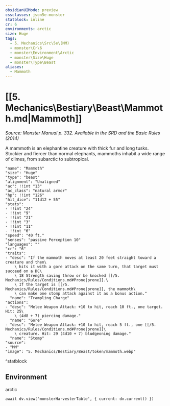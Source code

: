 ```yaml
---
obsidianUIMode: preview
cssclasses: json5e-monster
statblock: inline
cr: 6
environments: arctic
size: Huge
tags:
  - 5. Mechanics\Src\5e\(MM)
  - monster\Cr\6
  - monster\Environment\Arctic
  - monster\Size\Huge
  - monster\Type\Beast
aliases:
  - Mammoth
---
```

# [[5. Mechanics\Bestiary\Beast\Mammoth.md|Mammoth]]
*Source: Monster Manual p. 332. Available in the <span title='Systems Reference Document (5.1)'>SRD</span> and the Basic Rules (2014)*

A mammoth is an elephantine creature with thick fur and long tusks. Stockier and fiercer than normal elephants, mammoths inhabit a wide range of climes, from subarctic to subtropical.

```statblock
"name": "Mammoth"
"size": "Huge"
"type": "beast"
"alignment": "Unaligned"
"ac": !!int "13"
"ac_class": "natural armor"
"hp": !!int "126"
"hit_dice": "11d12 + 55"
"stats":
- !!int "24"
- !!int "9"
- !!int "21"
- !!int "3"
- !!int "11"
- !!int "6"
"speed": "40 ft."
"senses": "passive Perception 10"
"languages": ""
"cr": "6"
"traits":
- "desc": "If the mammoth moves at least 20 feet straight toward a creature and then\
    \ hits it with a gore attack on the same turn, that target must succeed on a DC\
    \ 18 Strength saving throw or be knocked [[/5. Mechanics/Rules/Conditions.md#Prone|prone]].\
    \ If the target is [[/5. Mechanics/Rules/Conditions.md#Prone|prone]], the mammoth\
    \ can make one stomp attack against it as a bonus action."
  "name": "Trampling Charge"
"actions":
- "desc": "Melee Weapon Attack: +10 to hit, reach 10 ft., one target. Hit: 25\
    \ (4d8 + 7) piercing damage."
  "name": "Gore"
- "desc": "Melee Weapon Attack: +10 to hit, reach 5 ft., one [[/5. Mechanics/Rules/Conditions.md#Prone|prone]]\
    \ creature. Hit: 29 (4d10 + 7) bludgeoning damage."
  "name": "Stomp"
"source":
- "MM"
"image": "5. Mechanics/Bestiary/Beast/token/mammoth.webp"
```
^statblock

## Environment

arctic

```dataviewjs
await dv.view('monsterHarvesterTable', { current: dv.current() })
```

